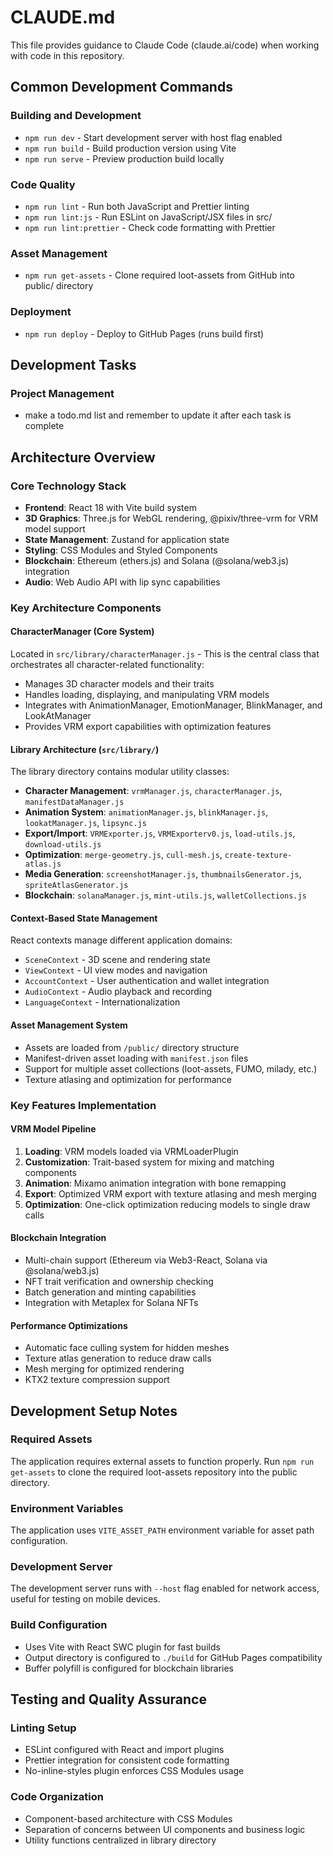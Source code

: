 # CLAUDE.md

This file provides guidance to Claude Code (claude.ai/code) when working with code in this repository.

## Common Development Commands

### Building and Development
- `npm run dev` - Start development server with host flag enabled
- `npm run build` - Build production version using Vite
- `npm run serve` - Preview production build locally

### Code Quality
- `npm run lint` - Run both JavaScript and Prettier linting
- `npm run lint:js` - Run ESLint on JavaScript/JSX files in src/
- `npm run lint:prettier` - Check code formatting with Prettier

### Asset Management
- `npm run get-assets` - Clone required loot-assets from GitHub into public/ directory

### Deployment
- `npm run deploy` - Deploy to GitHub Pages (runs build first)

## Development Tasks

### Project Management
- make a todo.md list and remember to update it after each task is complete

## Architecture Overview

### Core Technology Stack
- **Frontend**: React 18 with Vite build system
- **3D Graphics**: Three.js for WebGL rendering, @pixiv/three-vrm for VRM model support
- **State Management**: Zustand for application state
- **Styling**: CSS Modules and Styled Components
- **Blockchain**: Ethereum (ethers.js) and Solana (@solana/web3.js) integration
- **Audio**: Web Audio API with lip sync capabilities

### Key Architecture Components

#### CharacterManager (Core System)
Located in `src/library/characterManager.js` - This is the central class that orchestrates all character-related functionality:
- Manages 3D character models and their traits
- Handles loading, displaying, and manipulating VRM models
- Integrates with AnimationManager, EmotionManager, BlinkManager, and LookAtManager
- Provides VRM export capabilities with optimization features

#### Library Architecture (`src/library/`)
The library directory contains modular utility classes:
- **Character Management**: `vrmManager.js`, `characterManager.js`, `manifestDataManager.js`
- **Animation System**: `animationManager.js`, `blinkManager.js`, `lookatManager.js`, `lipsync.js`
- **Export/Import**: `VRMExporter.js`, `VRMExporterv0.js`, `load-utils.js`, `download-utils.js`
- **Optimization**: `merge-geometry.js`, `cull-mesh.js`, `create-texture-atlas.js`
- **Media Generation**: `screenshotManager.js`, `thumbnailsGenerator.js`, `spriteAtlasGenerator.js`
- **Blockchain**: `solanaManager.js`, `mint-utils.js`, `walletCollections.js`

#### Context-Based State Management
React contexts manage different application domains:
- `SceneContext` - 3D scene and rendering state
- `ViewContext` - UI view modes and navigation
- `AccountContext` - User authentication and wallet integration
- `AudioContext` - Audio playback and recording
- `LanguageContext` - Internationalization

#### Asset Management System
- Assets are loaded from `/public/` directory structure
- Manifest-driven asset loading with `manifest.json` files
- Support for multiple asset collections (loot-assets, FUMO, milady, etc.)
- Texture atlasing and optimization for performance

### Key Features Implementation

#### VRM Model Pipeline
1. **Loading**: VRM models loaded via VRMLoaderPlugin
2. **Customization**: Trait-based system for mixing and matching components
3. **Animation**: Mixamo animation integration with bone remapping
4. **Export**: Optimized VRM export with texture atlasing and mesh merging
5. **Optimization**: One-click optimization reducing models to single draw calls

#### Blockchain Integration
- Multi-chain support (Ethereum via Web3-React, Solana via @solana/web3.js)
- NFT trait verification and ownership checking
- Batch generation and minting capabilities
- Integration with Metaplex for Solana NFTs

#### Performance Optimizations
- Automatic face culling system for hidden meshes
- Texture atlas generation to reduce draw calls
- Mesh merging for optimized rendering
- KTX2 texture compression support

## Development Setup Notes

### Required Assets
The application requires external assets to function properly. Run `npm run get-assets` to clone the required loot-assets repository into the public directory.

### Environment Variables
The application uses `VITE_ASSET_PATH` environment variable for asset path configuration.

### Development Server
The development server runs with `--host` flag enabled for network access, useful for testing on mobile devices.

### Build Configuration
- Uses Vite with React SWC plugin for fast builds
- Output directory is configured to `./build` for GitHub Pages compatibility
- Buffer polyfill is configured for blockchain libraries

## Testing and Quality Assurance

### Linting Setup
- ESLint configured with React and import plugins
- Prettier integration for consistent code formatting
- No-inline-styles plugin enforces CSS Modules usage

### Code Organization
- Component-based architecture with CSS Modules
- Separation of concerns between UI components and business logic
- Utility functions centralized in library directory